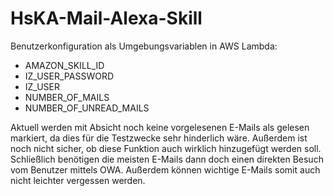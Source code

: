 # HsKA-Mail-Alexa-Skill

Benutzerkonfiguration als Umgebungsvariablen in AWS Lambda:
- AMAZON_SKILL_ID
- IZ_USER_PASSWORD
- IZ_USER
- NUMBER_OF_MAILS
- NUMBER_OF_UNREAD_MAILS

Aktuell werden mit Absicht noch keine vorgelesenen E-Mails als gelesen markiert, da dies für die Testzwecke sehr hinderlich wäre. Außerdem ist noch nicht sicher, ob diese Funktion auch wirklich hinzugefügt werden soll. Schließlich benötigen die meisten E-Mails dann doch einen direkten Besuch vom Benutzer mittels OWA. Außerdem können wichtige E-Mails somit auch nicht leichter vergessen werden.
